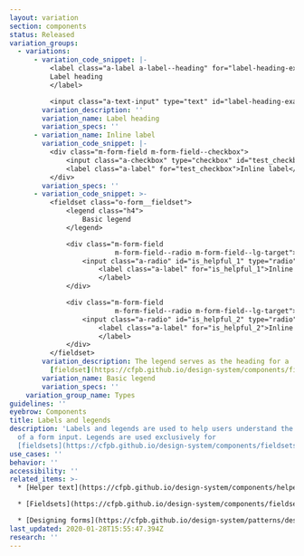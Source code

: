```yaml
---
layout: variation
section: components
status: Released
variation_groups:
  - variations:
      - variation_code_snippet: |-
          <label class="a-label a-label--heading" for="label-heading-example">
          Label heading
          </label>

          <input class="a-text-input" type="text" id="label-heading-example">
        variation_description: ''
        variation_name: Label heading
        variation_specs: ''
      - variation_name: Inline label
        variation_code_snippet: |-
          <div class="m-form-field m-form-field--checkbox">
              <input class="a-checkbox" type="checkbox" id="test_checkbox">
              <label class="a-label" for="test_checkbox">Inline label</label>
          </div>
        variation_specs: ''
      - variation_code_snippet: >-
          <fieldset class="o-form__fieldset">
              <legend class="h4">
                  Basic legend
              </legend>

              <div class="m-form-field
                          m-form-field--radio m-form-field--lg-target">
                  <input class="a-radio" id="is_helpful_1" type="radio" name="is_helpful" value="1">
                      <label class="a-label" for="is_helpful_1">Inline label
                      </label>
              </div>

              <div class="m-form-field
                          m-form-field--radio m-form-field--lg-target">
                  <input class="a-radio" id="is_helpful_2" type="radio" name="is_helpful" value="0">
                      <label class="a-label" for="is_helpful_2">Inline label
                      </label>
              </div>
          </fieldset>
        variation_description: The legend serves as the heading for a
          [fieldset](https://cfpb.github.io/design-system/components/fieldsets).
        variation_name: Basic legend
        variation_specs: ''
    variation_group_name: Types
guidelines: ''
eyebrow: Components
title: Labels and legends
description: 'Labels and legends are used to help users understand the meaning
  of a form input. Legends are used exclusively for
  [fieldsets](https://cfpb.github.io/design-system/components/fieldsets). '
use_cases: ''
behavior: ''
accessibility: ''
related_items: >-
  * [Helper text](https://cfpb.github.io/design-system/components/helper-text)

  * [Fieldsets](https://cfpb.github.io/design-system/components/fieldsets)

  * [Designing forms](https://cfpb.github.io/design-system/patterns/designing-forms)
last_updated: 2020-01-28T15:55:47.394Z
research: ''
---
```

